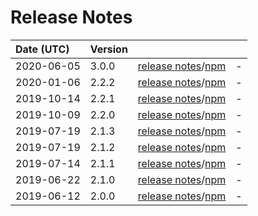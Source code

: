 # Release Notes

| Date (UTC) | Version |  |  |
| :-- | :-- | :--: | :-- |
| 2020-06-05 | 3.0.0 | [release notes](v3.0.0/README.md)/[npm](https://www.npmjs.com/package/@dagonmetric/ng-config/v/3.0.0) | - |
| 2020-01-06 | 2.2.2 | [release notes](v2.2.2/README.md)/[npm](https://www.npmjs.com/package/@dagonmetric/ng-config/v/2.2.2) | - |
| 2019-10-14 | 2.2.1 | [release notes](v2.2.1/README.md)/[npm](https://www.npmjs.com/package/@dagonmetric/ng-config/v/2.2.1) | - |
| 2019-10-09 | 2.2.0 | [release notes](v2.2.0/README.md)/[npm](https://www.npmjs.com/package/@dagonmetric/ng-config/v/2.2.0) | - |
| 2019-07-19 | 2.1.3 | [release notes](v2.1.3/README.md)/[npm](https://www.npmjs.com/package/@dagonmetric/ng-config/v/2.1.3) | - |
| 2019-07-19 | 2.1.2 | [release notes](v2.1.2/README.md)/[npm](https://www.npmjs.com/package/@dagonmetric/ng-config/v/2.1.2) | - |
| 2019-07-14 | 2.1.1 | [release notes](v2.1.1/README.md)/[npm](https://www.npmjs.com/package/@dagonmetric/ng-config/v/2.1.1) | - |
| 2019-06-22 | 2.1.0 | [release notes](v2.1.0/README.md)/[npm](https://www.npmjs.com/package/@dagonmetric/ng-config/v/2.1.0) | - |
| 2019-06-12 | 2.0.0 | [release notes](v2.0.0/README.md)/[npm](https://www.npmjs.com/package/@dagonmetric/ng-config/v/2.0.0) | - |
